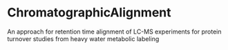 # ChromatographicAlignment
An approach for retention time alignment of LC-MS experiments for protein turnover studies from heavy water metabolic labeling
